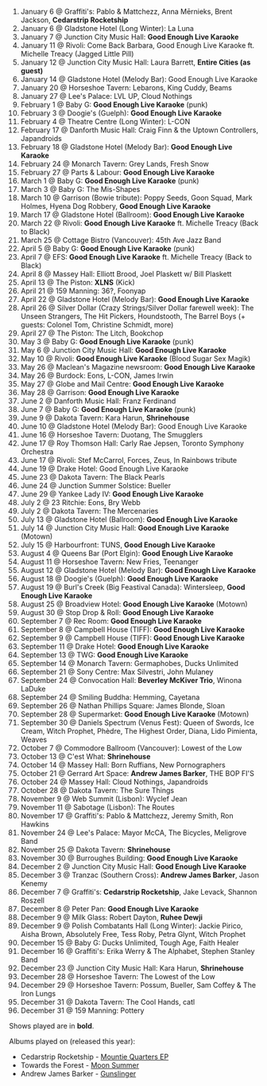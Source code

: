1. January 6 @ Graffiti's: Pablo & Mattchezz, Anna Mērnieks, Brent Jackson, **Cedarstrip Rocketship**
1. January 6 @ Gladstone Hotel (Long Winter): La Luna
1. January 7 @ Junction City Music Hall: **Good Enough Live Karaoke**
1. January 11 @ Rivoli: Come Back Barbara, Good Enough Live Karaoke ft. Michelle Treacy (Jagged Little Pill)
1. January 12 @ Junction City Music Hall: Laura Barrett, **Entire Cities (as guest)**
1. January 14 @ Gladstone Hotel (Melody Bar): Good Enough Live Karaoke
1. January 20 @ Horseshoe Tavern: Lebarons, King Cuddy, Beams
1. January 27 @ Lee's Palace: LVL UP, Cloud Nothings
1. February 1 @ Baby G: **Good Enough Live Karaoke** (punk)
1. February 3 @ Doogie's (Guelph): **Good Enough Live Karaoke**
1. February 4 @ Theatre Centre (Long Winter): L-CON
1. February 17 @ Danforth Music Hall: Craig Finn & the Uptown Controllers, Japandroids
1. February 18 @ Gladstone Hotel (Melody Bar): **Good Enough Live Karaoke**
1. February 24 @ Monarch Tavern: Grey Lands, Fresh Snow
1. February 27 @ Parts & Labour: **Good Enough Live Karaoke**
1. March 1 @ Baby G: **Good Enough Live Karaoke** (punk)
1. March 3 @ Baby G: The Mis-Shapes
1. March 10 @ Garrison (Bowie tribute): Poppy Seeds, Goon Squad, Mark Holmes, Hyena Dog Robbery, **Good Enough Live Karaoke**
1. March 17 @ Gladstone Hotel (Ballroom): **Good Enough Live Karaoke**
1. March 22 @ Rivoli: **Good Enough Live Karaoke** ft. Michelle Treacy (Back to Black)
1. March 25 @ Cottage Bistro (Vancouver): 45th Ave Jazz Band
1. April 5 @ Baby G: **Good Enough Live Karaoke** (punk)
1. April 7 @ EFS: **Good Enough Live Karaoke** ft. Michelle Treacy (Back to Black)
1. April 8 @ Massey Hall: Elliott Brood, Joel Plaskett w/ Bill Plaskett
1. April 13 @ The Piston: **XLNS** (Kick)
1. April 21 @ 159 Manning: 36?, Foonyap
1. April 22 @ Gladstone Hotel (Melody Bar): **Good Enough Live Karaoke**
1. April 26 @ Silver Dollar (Crazy Strings/Silver Dollar farewell week): The Unseen Strangers, The Hit Pickers, Houndstooth, The Barrel Boys (+ guests: Colonel Tom, Christine Schmidt, more)
1. April 27 @ The Piston: The Litch, Bookchop
1. May 3 @ Baby G: **Good Enough Live Karaoke** (punk)
1. May 6 @ Junction City Music Hall: **Good Enough Live Karaoke**
1. May 10 @ Rivoli: **Good Enough Live Karaoke** (Blood Sugar Sex Magik)
1. May 26 @ Maclean's Magazine newsroom: **Good Enough Live Karaoke**
1. May 26 @ Burdock: Eons, L-CON, James Irwin
1. May 27 @ Globe and Mail Centre: **Good Enough Live Karaoke**
1. May 28 @ Garrison: **Good Enough Live Karaoke**
1. June 2 @ Danforth Music Hall: Franz Ferdinand
1. June 7 @ Baby G: **Good Enough Live Karaoke** (punk)
1. June 9 @ Dakota Tavern: Kara Harun, **Shrinehouse**
1. June 10 @ Gladstone Hotel (Melody Bar): Good Enough Live Karaoke
1. June 16 @ Horseshoe Tavern: Duotang, The Smugglers
1. June 17 @ Roy Thomson Hall: Carly Rae Jepsen, Toronto Symphony Orchestra
1. June 17 @ Rivoli: Stef McCarrol, Forces, Zeus, In Rainbows tribute
1. June 19 @ Drake Hotel: Good Enough Live Karaoke
1. June 23 @ Dakota Tavern: The Black Pearls
1. June 24 @ Junction Summer Solstice: Bueller
1. June 29 @ Yankee Lady IV: **Good Enough Live Karaoke**
1. July 2 @ 23 Ritchie: Eons, Bry Webb
1. July 2 @ Dakota Tavern: The Mercenaries
1. July 13 @ Gladstone Hotel (Ballroom): **Good Enough Live Karaoke**
1. July 14 @ Junction City Music Hall: **Good Enough Live Karaoke** (Motown)
1. July 15 @ Harbourfront: TUNS, **Good Enough Live Karaoke**
1. August 4 @ Queens Bar (Port Elgin): **Good Enough Live Karaoke**
1. August 11 @ Horseshoe Tavern: New Fries, Teenanger
1. August 12 @ Gladstone Hotel (Melody Bar): **Good Enough Live Karaoke**
1. August 18 @ Doogie's (Guelph): **Good Enough Live Karaoke**
1. August 19 @ Burl's Creek (Big Feastival Canada): Wintersleep, **Good Enough Live Karaoke**
1. August 25 @ Broadview Hotel: **Good Enough Live Karaoke** (Motown)
1. August 30 @ Stop Drop & Roll: **Good Enough Live Karaoke**
1. September 7 @ Rec Room: **Good Enough Live Karaoke**
1. September 8 @ Campbell House (TIFF): **Good Enough Live Karaoke**
1. September 9 @ Campbell House (TIFF): **Good Enough Live Karaoke**
1. September 11 @ Drake Hotel: **Good Enough Live Karaoke**
1. September 13 @ TWG: **Good Enough Live Karaoke**
1. September 14 @ Monarch Tavern: Germaphobes, Ducks Unlimited
1. September 21 @ Sony Centre: Max Silvestri, John Mulaney
1. September 24 @ Convocation Hall: **Beverley McKiver Trio**, Winona LaDuke
1. September 24 @ Smiling Buddha: Hemming, Cayetana
1. September 26 @ Nathan Phillips Square: James Blonde, Sloan
1. September 28 @ Supermarket: **Good Enough Live Karaoke** (Motown)
1. September 30 @ Daniels Spectrum (Venus Fest): Queen of Swords, Ice Cream, Witch Prophet, Phèdre, The Highest Order, Diana, Lido Pimienta, Weaves
1. October 7 @ Commodore Ballroom (Vancouver): Lowest of the Low
1. October 13 @ C'est What: **Shrinehouse**
1. October 14 @ Massey Hall: Born Ruffians, New Pornographers
1. October 21 @ Gerrard Art Space: **Andrew James Barker**, THE BOP FI'S
1. October 24 @ Massey Hall: Cloud Nothings, Japandroids
1. October 28 @ Dakota Tavern: The Sure Things
1. November 9 @ Web Summit (Lisbon): Wyclef Jean
1. November 11 @ Sabotage (Lisbon): The Routes
1. November 17 @ Graffiti's: Pablo & Mattchezz, Jeremy Smith, Ron Hawkins
1. November 24 @ Lee's Palace: Mayor McCA, The Bicycles, Meligrove Band
1. November 25 @ Dakota Tavern: **Shrinehouse**
1. November 30 @ Burroughes Building: **Good Enough Live Karaoke**
1. December 2 @ Junction City Music Hall: **Good Enough Live Karaoke**
1. December 3 @ Tranzac (Southern Cross): **Andrew James Barker**, Jason Kenemy
1. December 7 @ Graffiti's: **Cedarstrip Rocketship**, Jake Levack, Shannon Roszell
1. December 8 @ Peter Pan: **Good Enough Live Karaoke**
1. December 9 @ Milk Glass: Robert Dayton, **Ruhee Dewji**
1. December 9 @ Polish Combatants Hall (Long Winter): Jackie Pirico, Aisha Brown, Absolutely Free, Tess Roby, Petra Glynt, Witch Prophet
1. December 15 @ Baby G: Ducks Unlimited, Tough Age, Faith Healer
1. December 16 @ Graffiti's: Erika Werry & The Alphabet, Stephen Stanley Band
1. December 23 @ Junction City Music Hall: Kara Harun, **Shrinehouse**
1. December 28 @ Horseshoe Tavern: The Lowest of the Low
1. December 29 @ Horseshoe Tavern: Possum, Bueller, Sam Coffey & The Iron Lungs
1. December 31 @ Dakota Tavern: The Cool Hands, catl
1. December 31 @ 159 Manning: Pottery

Shows played are in **bold**.

Albums played on (released this year):
* Cedarstrip Rocketship - [Mountie Quarters EP](https://cedarstriprocketship.bandcamp.com/releases)
* Towards the Forest - [Moon Summer](towardstheforest.bandcamp.com/album/moon-summer)
* Andrew James Barker - [Gunslinger](https://andrewbarker.bandcamp.com/album/gunslinger)
